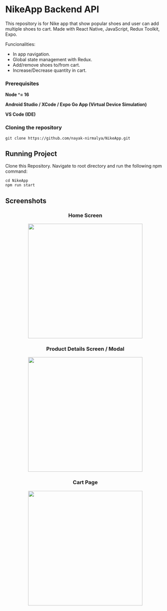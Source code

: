 # NikeApp Backend API

This repository is for Nike app that show popular shoes and user can add multiple shoes to cart. Made with React Native, JavaScript, Redux Toolkit, Expo.

Funcionalities:

- In app navigation.
- Global state management with Redux.
- Add/remove shoes to/from cart.
- Increase/Decrease quantity in cart.

### Prerequisites

**Node ^= 16**

**Android Studio / XCode / Expo Go App (Virtual Device Simulation)**

**VS Code (IDE)**

### Cloning the repository

```shell
git clone https://github.com/nayak-nirmalya/NikeApp.git
```

## Running Project

Clone this Repository. Navigate to root directory and run the following npm command:

```shell
cd NikeApp
npm run start
```

## Screenshots

<div align='center'>

### Home Screen

<img src="https://github.com/nayak-nirmalya/NikeApp/assets/52202635/0d46471d-88f4-43d0-950c-ac9f5dd9289d" width="360">

### Product Details Screen / Modal

<img src="https://github.com/nayak-nirmalya/NikeApp/assets/52202635/189d3c9e-1e9c-44b1-8a42-a27a1b2ab982" width="360">

### Cart Page

<img src="https://github.com/nayak-nirmalya/NikeApp/assets/52202635/5c26ce19-ac2f-4dd2-a7cd-047e1c8181f6" width="360">

</div>
